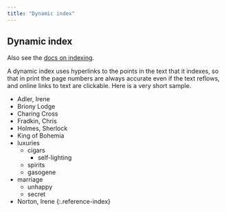 ```yaml
---
title: "Dynamic index"
---
```


## Dynamic index

Also see the [docs on indexing](https://electricbookworks.github.io/electric-book/docs/editing/indexes.html).

A dynamic index uses hyperlinks to the points in the text that it indexes, so that in print the page numbers are always accurate even if the text reflows, and online links to text are clickable. Here is a very short sample.

- Adler, Irene 
- Briony Lodge
- Charing Cross
- Fradkin, Chris
- Holmes, Sherlock
- King of Bohemia
- luxuries
  - cigars
    - self-lighting
  - spirits
  - gasogene
- marriage
  - unhappy
  - secret
- Norton, Irene
{:.reference-index}
